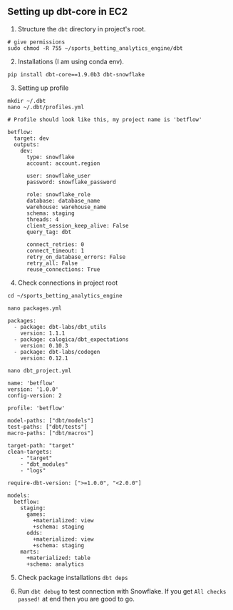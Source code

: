## Setting up dbt-core in EC2

1. Structure the `dbt` directory in project's root.
```
# give permissions
sudo chmod -R 755 ~/sports_betting_analytics_engine/dbt
```

2. Installations (I am using conda env).
```
pip install dbt-core==1.9.0b3 dbt-snowflake
```

3. Setting up profile
```
mkdir ~/.dbt
nano ~/.dbt/profiles.yml
```

```
# Profile should look like this, my project name is 'betflow'

betflow:
  target: dev
  outputs:
    dev:
      type: snowflake
      account: account.region

      user: snowflake_user
      password: snowflake_password

      role: snowflake_role
      database: database_name
      warehouse: warehouse_name
      schema: staging
      threads: 4
      client_session_keep_alive: False
      query_tag: dbt

      connect_retries: 0
      connect_timeout: 1
      retry_on_database_errors: False
      retry_all: False
      reuse_connections: True
```

4. Check connections in project root
```
cd ~/sports_betting_analytics_engine
```
```
nano packages.yml

packages:
  - package: dbt-labs/dbt_utils
    version: 1.1.1
  - package: calogica/dbt_expectations
    version: 0.10.3
  - package: dbt-labs/codegen
    version: 0.12.1
```
```
nano dbt_project.yml

name: 'betflow'
version: '1.0.0'
config-version: 2

profile: 'betflow'

model-paths: ["dbt/models"]
test-paths: ["dbt/tests"]
macro-paths: ["dbt/macros"]

target-path: "target"
clean-targets:
    - "target"
    - "dbt_modules"
    - "logs"

require-dbt-version: [">=1.0.0", "<2.0.0"]

models:
  betflow:
    staging:
      games:
        +materialized: view
        +schema: staging
      odds:
        +materialized: view
        +schema: staging
    marts:
      +materialized: table
      +schema: analytics
```

5. Check package installations
`dbt deps`

6. Run `dbt debug` to test connection with Snowflake. If you get `All checks passed!` at end then you are good to go.
